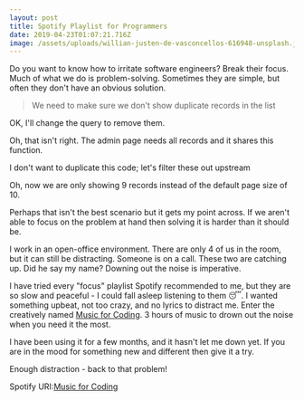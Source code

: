 ```yaml
---
layout: post
title: Spotify Playlist for Programmers
date: 2019-04-23T01:07:21.716Z
image: /assets/uploads/willian-justen-de-vasconcellos-616948-unsplash.jpg
---
```

 

Do you want to know how to irritate software engineers? Break their focus. Much of what we do is problem-solving. Sometimes they are simple, but often they don't have an obvious solution.

>We need to make sure we don't show duplicate records in the list

OK, I'll change the query to remove them.  
Oh, that isn't right. The admin page needs all records and it shares this function. 
I don't want to duplicate this code; let's filter these out upstream 
Oh, now we are only showing 9 records instead of the default page size of 10.

Perhaps that isn't the best scenario but it gets my point across. If we aren't able to focus on the problem at hand then solving it is harder than it should be.

I work in an open-office environment. There are only 4 of us in the room, but it can still be distracting. Someone is on a call. These two are catching up. Did he say my name? Downing out the noise is imperative.

I have tried every "focus" playlist Spotify recommended to me, but they are so slow and peaceful - I could fall asleep listening to them 😴. I wanted something upbeat, not too crazy, and no lyrics to distract me. Enter the creatively named [Music for Coding](https://open.spotify.com/user/jdkaiser/playlist/2Uh4sdLSVfCz79j9RWfHcN?si=LSSXROnyR7OObnSeWibVHw). 3 hours of music to drown out the noise when you need it the most.

I have been using it for a few months, and it hasn't let me down yet. If you are in the mood for something new and different then give it a try. 

Enough distraction - back to that problem! 

Spotify URI:[Music for Coding](spotify:user:jdkaiser:playlist:2Uh4sdLSVfCz79j9RWfHcN)
